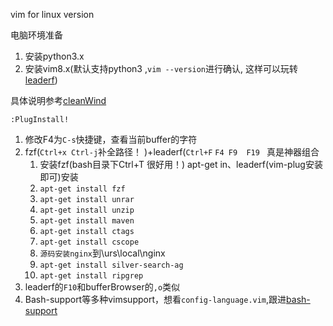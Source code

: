 vim for linux version 

电脑环境准备

1. 安装python3.x
2. 安装vim8.x(默认支持python3 ,` vim --version `进行确认, 这样可以玩转[leaderf][3])

具体说明参考[cleanWind][1]


```
:PlugInstall!
```




1. 修改F4为`C-s`快捷键，查看当前buffer的字符
2. fzf(`Ctrl+x Ctrl-j`补全路径！ )+leaderf(`Ctrl+F`  `F4 F9  F19 ` 真是神器组合
    1. 安装fzf(bash目录下Ctrl+T 很好用！) apt-get in、leaderf(vim-plug安装即可)安装
    2. `apt-get install fzf`
    3. `apt-get install unrar`
    4. `apt-get install unzip`
    5. `apt-get install maven`
    6. `apt-get install ctags`
    7. `apt-get install cscope`
    8. `源码安装nginx`到\urs\local\nginx
    9. `apt-get install silver-search-ag` 
    10. `apt-get install ripgrep` 
3. leaderf的`F10`和bufferBrowser的`,o`类似
4. Bash-support等多种vimsupport，想看`config-language.vim`,跟进[bash-support][2]


[1]: https://github.com/jueqingsizhe66/cleanWindVim
[2]: https://github.com/WolfgangMehner/bash-support
[3]: https://github.com/Yggdroot/LeaderF
